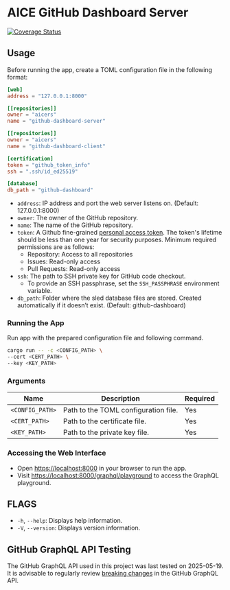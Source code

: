 # AICE GitHub Dashboard Server

[![Coverage Status](https://codecov.io/gh/aicers/github-dashboard-server/branch/main/graphs/badge.svg)](https://codecov.io/gh/aicers/github-dashboard-server)

## Usage

Before running the app, create a TOML configuration file in the following format:

```toml
[web]
address = "127.0.0.1:8000"

[[repositories]]
owner = "aicers"
name = "github-dashboard-server"

[[repositories]]
owner = "aicers"
name = "github-dashboard-client"

[certification]
token = "github_token_info"
ssh = ".ssh/id_ed25519"

[database]
db_path = "github-dashboard"
```

- `address`: IP address and port the web server listens on. (Default:
  127.0.0.1:8000)
- `owner`: The owner of the GitHub repository.
- `name`: The name of the GitHub repository.
- `token`: A Github fine-grained [personal access token](https://docs.github.com/en/authentication/keeping-your-account-and-data-secure/managing-your-personal-access-tokens#creating-a-token).
  The token's lifetime should be less than one year for security purposes.
  Minimum required permissions are as follows:
  - Repository: Access to all repositories
  - Issues: Read-only access
  - Pull Requests: Read-only access
- `ssh`: The path to SSH private key for GitHub code checkout.
  - To provide an SSH passphrase, set the `SSH_PASSPHRASE` environment variable.
- `db_path`: Folder where the sled database files are stored. Created
  automatically if it doesn’t exist. (Default: github-dashboard)

### Running the App

Run app with the prepared configuration file and following command.

```sh
cargo run -- -c <CONFIG_PATH> \
--cert <CERT_PATH> \
--key <KEY_PATH>
```

### Arguments

| Name            | Description                          | Required |
| --------------- | ------------------------------------ | -------- |
| `<CONFIG_PATH>` | Path to the TOML configuration file. | Yes      |
| `<CERT_PATH>`   | Path to the certificate file.        | Yes      |
| `<KEY_PATH>`    | Path to the private key file.        | Yes      |

### Accessing the Web Interface

- Open <https://localhost:8000> in your browser to run the app.
- Visit <https://localhost:8000/graphql/playground> to access the GraphQL playground.

## FLAGS

- `-h`, `--help`: Displays help information.
- `-V`, `--version`: Displays version information.

## GitHub GraphQL API Testing

The GitHub GraphQL API used in this project was last tested on 2025-05-19. It is
advisable to regularly review [breaking changes](https://docs.github.com/en/graphql/overview/breaking-changes)
in the GitHub GraphQL API.
